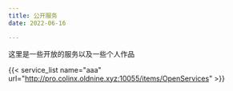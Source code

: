 ```yaml
---
title: 公开服务
date: 2022-06-16

---
```


这里是一些开放的服务以及一些个人作品


{{< service_list name="aaa" url="http://pro.colinx.oldnine.xyz:10055/items/OpenServices" >}}